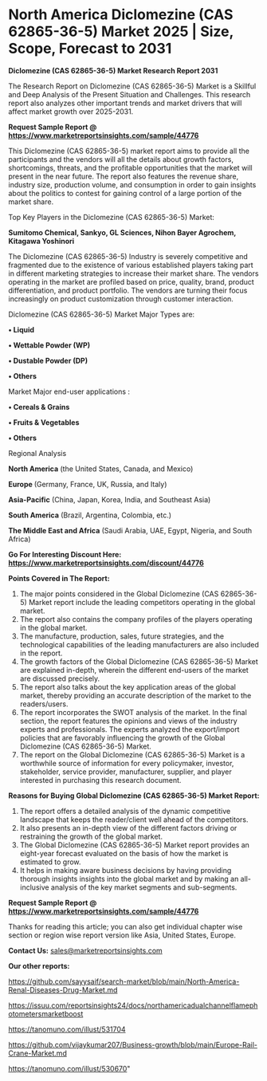 # North America Diclomezine (CAS 62865-36-5) Market 2025 | Size, Scope, Forecast to 2031

<strong>Diclomezine (CAS 62865-36-5) Market Research Report 2031</strong>

The Research Report on Diclomezine (CAS 62865-36-5) Market is a Skillful and Deep Analysis of the Present Situation and Challenges. This research report also analyzes other important trends and market drivers that will affect market growth over 2025-2031.

<strong>Request Sample Report @ <a href=https://www.marketreportsinsights.com/sample/44776>https://www.marketreportsinsights.com/sample/44776</a></strong>

This Diclomezine (CAS 62865-36-5) market report aims to provide all the participants and the vendors will all the details about growth factors, shortcomings, threats, and the profitable opportunities that the market will present in the near future. The report also features the revenue share, industry size, production volume, and consumption in order to gain insights about the politics to contest for gaining control of a large portion of the market share.

Top Key Players in the Diclomezine (CAS 62865-36-5) Market:

<strong>Sumitomo Chemical, Sankyo, GL Sciences, Nihon Bayer Agrochem, Kitagawa Yoshinori</strong>

The Diclomezine (CAS 62865-36-5) Industry is severely competitive and fragmented due to the existence of various established players taking part in different marketing strategies to increase their market share. The vendors operating in the market are profiled based on price, quality, brand, product differentiation, and product portfolio. The vendors are turning their focus increasingly on product customization through customer interaction.

Diclomezine (CAS 62865-36-5) Market Major Types are:

<strong>•  Liquid

•  Wettable Powder (WP)

•  Dustable Powder (DP)

•  Others</strong>

Market Major end-user applications :

<strong>•  Cereals & Grains

•  Fruits & Vegetables

•  Others</strong>

Regional Analysis

</u><strong><b>North America</b></strong> (the United States, Canada, and Mexico)

<strong><b>Europe </b></strong>(Germany, France, UK, Russia, and Italy)

<strong><b>Asia-Pacific</b></strong> (China, Japan, Korea, India, and Southeast Asia)

<strong><b>South America</b></strong> (Brazil, Argentina, Colombia, etc.)

<strong><b>The Middle East and Africa</b></strong> (Saudi Arabia, UAE, Egypt, Nigeria, and South Africa)

<strong>Go For Interesting Discount Here: <a href=https://www.marketreportsinsights.com/discount/44776>https://www.marketreportsinsights.com/discount/44776</a></strong>

<strong>Points Covered in The Report:</strong>
<ol>
  <li>The major points considered in the Global Diclomezine (CAS 62865-36-5) Market report include the leading competitors operating in the global market.</li>
  <li>The report also contains the company profiles of the players operating in the global market.</li>
  <li>The manufacture, production, sales, future strategies, and the technological capabilities of the leading manufacturers are also included in the report.</li>
  <li>The growth factors of the Global Diclomezine (CAS 62865-36-5) Market are explained in-depth, wherein the different end-users of the market are discussed precisely.</li>
  <li>The report also talks about the key application areas of the global market, thereby providing an accurate description of the market to the readers/users.</li>
  <li>The report incorporates the SWOT analysis of the market. In the final section, the report features the opinions and views of the industry experts and professionals. The experts analyzed the export/import policies that are favorably influencing the growth of the Global Diclomezine (CAS 62865-36-5) Market.</li>
  <li>The report on the Global Diclomezine (CAS 62865-36-5) Market is a worthwhile source of information for every policymaker, investor, stakeholder, service provider, manufacturer, supplier, and player interested in purchasing this research document.</li>
</ol>
<strong>Reasons for Buying Global Diclomezine (CAS 62865-36-5) Market Report:</strong>

<ol>
  <li>The report offers a detailed analysis of the dynamic competitive landscape that keeps the reader/client well ahead of the competitors.</li>
  <li>It also presents an in-depth view of the different factors driving or restraining the growth of the global market.</li>
  <li>The Global Diclomezine (CAS 62865-36-5) Market report provides an eight-year forecast evaluated on the basis of how the market is estimated to grow.</li>
  <li>It helps in making aware business decisions by having providing thorough insights insights into the global market and by making an all-inclusive analysis of the key market segments and sub-segments.</li>
</ol>
<strong>Request Sample Report @ <a href=https://www.marketreportsinsights.com/sample/44776>https://www.marketreportsinsights.com/sample/44776</a></strong>


Thanks for reading this article; you can also get individual chapter wise section or region wise report version like Asia, United States, Europe.

<strong>Contact Us:</strong>
sales@marketreportsinsights.com

<strong>Our other reports:</strong>

<a href=https://github.com/sayysaif/search-market/blob/main/North-America-Renal-Diseases-Drug-Market.md>https://github.com/sayysaif/search-market/blob/main/North-America-Renal-Diseases-Drug-Market.md</a>

<a href=https://issuu.com/reportsinsights24/docs/northamericadualchannelflamephotometersmarketboost>https://issuu.com/reportsinsights24/docs/northamericadualchannelflamephotometersmarketboost</a>

<a href=https://tanomuno.com/illust/531704>https://tanomuno.com/illust/531704</a>

<a href=https://github.com/vijaykumar207/Business-growth/blob/main/Europe-Rail-Crane-Market.md>https://github.com/vijaykumar207/Business-growth/blob/main/Europe-Rail-Crane-Market.md</a>

<a href=https://tanomuno.com/illust/530670>https://tanomuno.com/illust/530670</a>"
